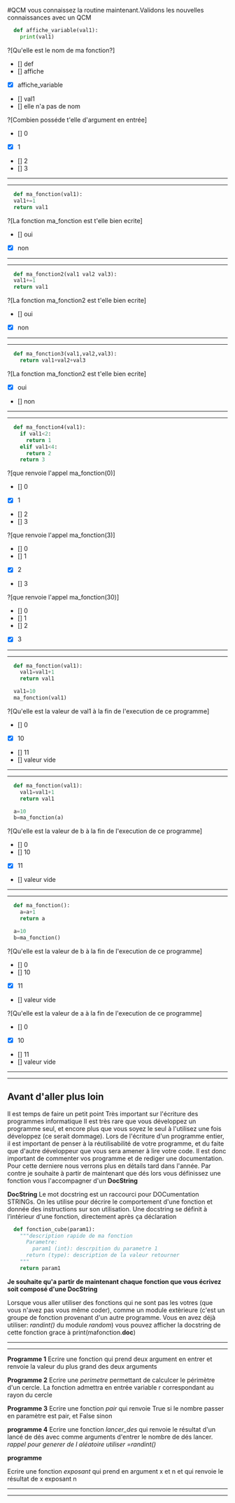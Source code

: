 #QCM
vous connaissez la routine maintenant.Validons les nouvelles connaissances avec un QCM

```python
  def affiche_variable(val1):
    print(val1)

```
?[Qu'elle est le nom de ma fonction?]
- [] def
- [] affiche
- [X] affiche_variable
- [] val1
- [] elle n'a pas de nom

?[Combien posséde t'elle d'argument en entrée]
- [] 0
- [X] 1
- [] 2
- [] 3

---
---

```python
  def ma_fonction(val1):
  val1+=1
  return val1
```

?[La fonction ma_fonction est t'elle bien ecrite]
- [] oui
- [X] non
---
---

```python
  def ma_fonction2(val1 val2 val3):
  val1+=1
  return val1
```

?[La fonction ma_fonction2 est t'elle bien ecrite]
- [] oui
- [X] non
---
---

```python
  def ma_fonction3(val1,val2,val3):
    return val1+val2+val3
```
?[La fonction ma_fonction2 est t'elle bien ecrite]
- [X] oui
- [] non

---
---


```python
  def ma_fonction4(val1):
    if val1<2:
      return 1
    elif val1<4:
      return 2    
    return 3
```

?[que renvoie l'appel ma_fonction(0)]
- [] 0
- [X] 1
- [] 2
- [] 3

?[que renvoie l'appel ma_fonction(3)]
- [] 0
- [] 1
- [X] 2
- [] 3

?[que renvoie l'appel ma_fonction(30)]
- [] 0
- [] 1
- [] 2
- [X] 3

---
---


```python
  def ma_fonction(val1):
    val1=val1+1
    return val1

  val1=10
  ma_fonction(val1)  
```
?[Qu'elle est la valeur de val1 à la fin de l'execution de ce programme]
- [] 0
- [X] 10
- [] 11
- [] valeur vide

---
---

```python
  def ma_fonction(val1):
    val1=val1+1
    return val1

  a=10
  b=ma_fonction(a)  
```
?[Qu'elle est la valeur de b à la fin de l'execution de ce programme]
- [] 0
- [] 10
- [X] 11
- [] valeur vide

---
---

```python
  def ma_fonction():
    a=a+1
    return a

  a=10
  b=ma_fonction()  
```
?[Qu'elle est la valeur de b à la fin de l'execution de ce programme]
- [] 0
- [] 10
- [X] 11
- [] valeur vide

?[Qu'elle est la valeur de a à la fin de l'execution de ce programme]
- [] 0
- [X] 10
- [] 11
- [] valeur vide


---
---

## Avant d'aller plus loin
 Il est temps de faire un petit point Très important sur l'écriture des programmes informatique
Il est très rare que vous développez un programme seul, et encore plus que vous soyez le seul à l'utilisez une fois développez (ce serait dommage).
Lors de l'écriture d'un programme entier, il est important de penser à la réutilisabilité de votre programme, et du faite que d'autre développeur que vous sera amener à lire votre code. Il est donc important de commenter vos programme et de rediger une documentation. Pour cette derniere nous verrons plus en détails tard dans l'année.
Par contre je souhaite à partir de maintenant que dés lors vous définissez une fonction vous l'accompagner d'un **DocString**

**DocString**
Le mot docstring est un raccourci pour DOCumentation STRINGs. On les utilise pour décrire le comportement d'une fonction et donnée des instructions sur son utilisation.
Une docstring se définit à l’intérieur d'une fonction, directement après ça déclaration

```python
  def fonction_cube(param1):
    """description rapide de ma fonction
      Parametre:
        param1 (int): descrpition du parametre 1
      return (type): description de la valeur retourner
    """
    return param1
```

**Je souhaite qu'a partir de maintenant chaque fonction que vous écrivez soit composé d'une DocString**

Lorsque vous aller utiliser des fonctions qui ne sont pas les votres (que vous n'avez pas vous même coder), comme un module extèrieure (c'est un groupe de fonction provenant d'un autre programme. Vous en avez déjà utiliser: _randint()_ du module _random_) vous pouvez afficher la docstring de cette fonction grace à print(mafonction.__doc__)


---
---

**Programme 1**
Ecrire une fonction qui prend deux argument en entrer et renvoie la valeur du plus grand des deux arguments

**Programme 2**
Ecrire une _perimetre_ permettant de calculcer le périmètre d'un cercle. La fonction admettra en entrée variable r correspondant au rayon du cercle

**Programme 3**
Ecrire une fonction _pair_ qui renvoie True si le nombre passer en paramètre est pair, et False sinon

**programme 4**
Ecrire une fonction _lancer_des_ qui renvoie le résultat d'un lancé de dés avec comme arguments d'entrer le nombre de dés lancer.
_rappel pour generer de l aléatoire utiliser =randint()_

**programme**

Ecrire une fonction _exposant_ qui prend en argument x et n et qui renvoie le résultat de x exposant n

---
---
